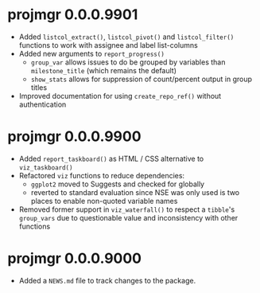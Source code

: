 # projmgr 0.0.0.9901

* Added `listcol_extract()`, `listcol_pivot()` and `listcol_filter()` functions to work with assignee and label list-columns
* Added new arguments to `report_progress()` 
    - `group_var` allows issues to do be grouped by variables than `milestone_title` (which remains the default)
    - `show_stats` allows for suppression of count/percent output in group titles
* Improved documentation for using `create_repo_ref()` without authentication

# projmgr 0.0.0.9900

* Added `report_taskboard()` as HTML / CSS alternative to `viz_taskboard()`
* Refactored `viz` functions to reduce dependencies:
    - `ggplot2` moved to Suggests and checked for globally
    - reverted to standard evaluation since NSE was only used is two places to enable non-quoted variable names
* Removed former support in `viz_waterfall()` to respect a `tibble`'s `group_vars` due to questionable value and inconsistency with other functions    
    
# projmgr 0.0.0.9000

* Added a `NEWS.md` file to track changes to the package.



